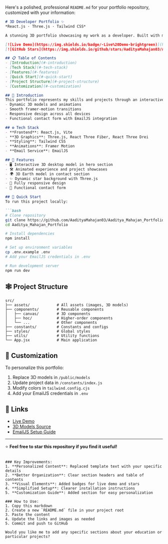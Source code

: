 Here's a polished, professional `README.md` for your portfolio repository, customized with your information:

```markdown
# 3D Developer Portfolio ✨  
*React.js · Three.js · Tailwind CSS*

A stunning 3D portfolio showcasing my work as a developer. Built with modern web technologies for an immersive experience.

[![Live Demo](https://img.shields.io/badge/-Live%20Demo-brightgreen)](https://yashmahajan.netlify.app)
[![GitHub Stars](https://img.shields.io/github/stars/AadityaMahajan03/Aaditya_Mahajan_Portfolio?style=social)](https://github.com/AadityaMahajan03/Aaditya_Mahajan_Portfolio/stargazers)

## 📋 Table of Contents
- [Introduction](#-introduction)
- [Tech Stack](#-tech-stack)
- [Features](#-features)
- [Quick Start](#-quick-start)
- [Project Structure](#-project-structure)
- [Customization](#-customization)

## 🤖 Introduction
This portfolio represents my skills and projects through an interactive 3D experience. Key highlights include:
- Dynamic 3D models and animations
- Smooth framer-motion transitions
- Responsive design across all devices
- Functional contact form with EmailJS integration

## ⚙️ Tech Stack
- **Frontend**: React.js, Vite
- **3D Graphics**: Three.js, React Three Fiber, React Three Drei
- **Styling**: Tailwind CSS
- **Animations**: Framer Motion
- **Email Service**: EmailJS

## 🔋 Features
- 🖥️ Interactive 3D desktop model in hero section
- 🛠️ Animated experience and project showcases
- 🌍 3D Earth model in contact section
- ✨ Dynamic star background with Three.js
- 📱 Fully responsive design
- 📧 Functional contact form

## 🤸 Quick Start
To run this project locally:

```bash
# Clone repository
git clone https://github.com/AadityaMahajan03/Aaditya_Mahajan_Portfolio.git
cd Aaditya_Mahajan_Portfolio

# Install dependencies
npm install

# Set up environment variables
cp .env.example .env
# Add your EmailJS credentials in .env

# Run development server
npm run dev
```

## 🕸️ Project Structure
```
src/
├── assets/            # All assets (images, 3D models)
├── components/        # Reusable components
│   ├── canvas/        # 3D components
│   ├── hoc/           # Higher-order components
│   └── ...            # Other components
├── constants/         # Constants and configs
├── styles/            # Global styles
├── utils/             # Utility functions
└── App.jsx            # Main application
```

## 🎨 Customization
To personalize this portfolio:
1. Replace 3D models in `/public/models`
2. Update project data in `/constants/index.js`
3. Modify colors in `tailwind.config.cjs`
4. Add your EmailJS credentials in `.env`

## 🔗 Links
- [Live Demo](https://yashmahajan.netlify.app)
- [3D Models Source](https://sketchfab.com)
- [EmailJS Setup Guide](https://www.emailjs.com/docs/)

---

⭐ **Feel free to star this repository if you find it useful!**
```

### Key Improvements:
1. **Personalized Content**: Replaced template text with your specific details
2. **Better Organization**: Clear section headers and table of contents
3. **Visual Elements**: Added badges for live demo and stars
4. **Simplified Setup**: Clearer installation instructions
5. **Customization Guide**: Added section for easy personalization

### How to Use:
1. Copy this markdown
2. Create a new `README.md` file in your project root
3. Paste the content
4. Update the links and images as needed
5. Commit and push to GitHub

Would you like me to add any specific sections about your education or particular projects?
